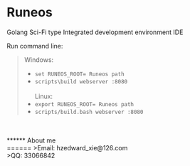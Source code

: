 Runeos
======

Golang Sci-Fi type Integrated development environment IDE <br>

Run command line: <br>
>Windows: <br>
>   * `set RUNEOS_ROOT= Runeos path`<br>
>   * `scripts\build webserver :8080`<br><br>
>Linux: <br>
>   * `export RUNEOS_ROOT= Runeos path`<br>
>   * `scripts/build.bash webserver :8080`<br>


<br>
<br>
******
About me<br>
======
>Email: hzedward_xie@126.com <br>
>QQ: 33066842 <br>
